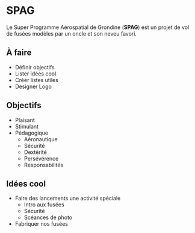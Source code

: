 # SPAG

Le Super Programme Aérospatial de Grondine (**SPAG**) est un projet de vol
de fusées modèles par un oncle et son neveu favori.

## À faire

- Définir objectifs
- Lister idées cool
- Créer listes utiles
- Designer Logo

## Objectifs

- Plaisant
- Stimulant
- Pédagogique
  - Aéronautique
  - Sécurité
  - Dextérité
  - Persévérence
  - Responsabilités

## Idées cool

- Faire des lancements une activité spéciale
  - Intro aux fusées
  - Sécurité
  - Scéances de photo
- Fabriquer nos fusées


